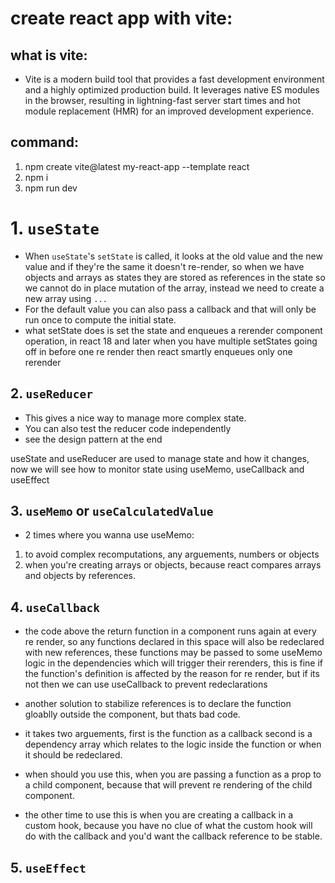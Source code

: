# create react app with vite:
## what is vite:
- Vite is a modern build tool that provides a fast development environment and a highly optimized production build. It leverages native ES modules in the browser, resulting in lightning-fast server start times and hot module replacement (HMR) for an improved development experience.

## command:
1. npm create vite@latest my-react-app --template react
2. npm i
3. npm run dev

# 1. `useState`
- When `useState`'s `setState` is called, it looks at the old value and the new value and if they're the same it doesn't re-render, so when we have objects and arrays as states they are stored as references in the state so we cannot do in place mutation of the array, instead we need to create a new array using `...`
- For the default value you can also pass a callback and that will only be run once to compute the initial state.
- what setState does is set the state and enqueues a rerender component operation, in react 18 and later when you have multiple setStates going off in before one re render then react smartly enqueues only one rerender

## 2. `useReducer`
- This gives a nice way to manage more complex state.
- You can also test the reducer code independently
- see the design pattern at the end

useState and useReducer are used to manage state and how it changes, now we will see how to monitor state using useMemo, useCallback and useEffect

## 3. `useMemo` or `useCalculatedValue`
- 2 times where you wanna use useMemo:
1. to avoid complex recomputations, any arguements, numbers or objects  
2. when you're creating arrays or objects, because react compares arrays and objects by references.

## 4. `useCallback`
- the code above the return function in a component runs again at every re render, so any functions declared in this space will also be redeclared with new references, these functions may be passed to some useMemo logic in the dependencies which will trigger their rerenders, this is fine if the function's definition is affected by the reason for re render, but if its not then we can use useCallback to prevent redeclarations
- another solution to stabilize references is to declare the function gloablly outside the component, but thats bad code.
- it takes two arguements, first is the function as a callback second is a dependency array which relates to the logic inside the function or when it should be redeclared.

- when should you use this, when you are passing a function as a prop to a child component, because that will prevent re rendering of the child component.
- the other time to use this is when you are creating a callback in a custom hook, because you have no clue of what the custom hook will do with the callback and you'd want the callback reference to be stable.

## 5. `useEffect`
